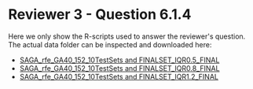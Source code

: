 # Reviewer 3 - Question 6.1.4

Here we only show the R-scripts used to answer the reviewer's question. The actual data folder can be inspected and downloaded here:

* [SAGA_rfe_GA40_152_10TestSets and FINALSET_IQR0.5_FINAL](https://www.dropbox.com/sh/iz401juuzrxjdsm/AABacil_mBa5VcoidWo0UqQza?dl=0)
* [SAGA_rfe_GA40_152_10TestSets and FINALSET_IQR0.8_FINAL](https://www.dropbox.com/sh/ffpty437nsa6hck/AABRVDLnisM5h94wM0UJt5w5a?dl=0)
* [SAGA_rfe_GA40_152_10TestSets and FINALSET_IQR1.2_FINAL](https://www.dropbox.com/sh/mm46bj3nyqe2vx3/AAD4nHIYcSbKDc18TnJC4-1Ua?dl=0)
